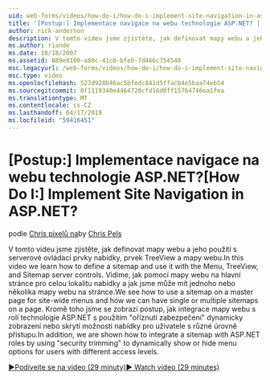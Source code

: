 ```yaml
---
uid: web-forms/videos/how-do-i/how-do-i-implement-site-navigation-in-aspnet
title: '[Postup:] Implementace navigace na webu technologie ASP.NET? | Dokumenty Microsoft'
author: rick-anderson
description: V tomto videu jsme zjistěte, jak definovat mapy webu a jeho použití s serverové ovládací prvky nabídky, prvek TreeView a mapy webu. Vidíme, jak používat na hlavní stránce mapy webu...
ms.author: riande
ms.date: 10/18/2007
ms.assetid: 889e8100-a80c-41c0-bfeb-7d466c754548
msc.legacyurl: /web-forms/videos/how-do-i/how-do-i-implement-site-navigation-in-aspnet
msc.type: video
ms.openlocfilehash: 527d928b46ac5bfedc841d5ffacb4e5baa74eb54
ms.sourcegitcommit: 0f1119340e4464720cfd16d0ff15764746ea1fea
ms.translationtype: MT
ms.contentlocale: cs-CZ
ms.lasthandoff: 04/17/2019
ms.locfileid: "59416451"
---
```

# <a name="how-do-i-implement-site-navigation-in-aspnet"></a><span data-ttu-id="c13fa-105">[Postup:] Implementace navigace na webu technologie ASP.NET?</span><span class="sxs-lookup"><span data-stu-id="c13fa-105">[How Do I:] Implement Site Navigation in ASP.NET?</span></span>

<span data-ttu-id="c13fa-106">podle [Chris pixelů na](https://twitter.com/chrispels)</span><span class="sxs-lookup"><span data-stu-id="c13fa-106">by [Chris Pels](https://twitter.com/chrispels)</span></span>

<span data-ttu-id="c13fa-107">V tomto videu jsme zjistěte, jak definovat mapy webu a jeho použití s serverové ovládací prvky nabídky, prvek TreeView a mapy webu.</span><span class="sxs-lookup"><span data-stu-id="c13fa-107">In this video we learn how to define a sitemap and use it with the Menu, TreeView, and Sitemap server controls.</span></span> <span data-ttu-id="c13fa-108">Vidíme, jak pomocí mapy webu na hlavní stránce pro celou lokalitu nabídky a jak jsme může mít jednoho nebo několika mapy webu na stránce.</span><span class="sxs-lookup"><span data-stu-id="c13fa-108">We see how to use a sitemap on a master page for site-wide menus and how we can have single or multiple sitemaps on a page.</span></span> <span data-ttu-id="c13fa-109">Kromě toho jsme se zobrazí postup, jak integrace mapy webu s rolí technologie ASP.NET s použitím "oříznutí zabezpečení" dynamicky zobrazení nebo skrytí možnosti nabídky pro uživatele s různé úrovně přístupu.</span><span class="sxs-lookup"><span data-stu-id="c13fa-109">In addition, we are shown how to integrate a sitemap with ASP.NET roles by using "security trimming" to dynamically show or hide menu options for users with different access levels.</span></span>

[<span data-ttu-id="c13fa-110">&#9654;Podívejte se na video (29 minuty)</span><span class="sxs-lookup"><span data-stu-id="c13fa-110">&#9654; Watch video (29 minutes)</span></span>](https://channel9.msdn.com/Blogs/ASP-NET-Site-Videos/how-do-i-implement-site-navigation-in-aspnet)
